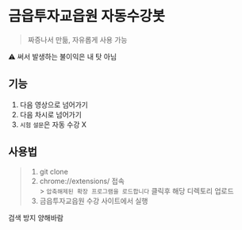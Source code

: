 # 금읍투자교읍원 자동수강봇

> 짜증나서 만듦, 자유롭게 사용 가능

⚠️ 써서 발생하는 불이익은 내 탓 아님

## 기능

1. 다음 영상으로 넘어가기
2. 다음 차시로 넘어가기
3. `시험` `설문`은 자동 수강 X

## 사용법

> 1. git clone <br/>
> 2. chrome://extensions/ 접속 <br/> > `압축해제된 확장 프로그램을 로드합니다` 클릭후 해당 디렉토리 업로드 <br/>
> 3. 금읍투자교읍원 수강 사이트에서 실행

검색 방지 양해바람
